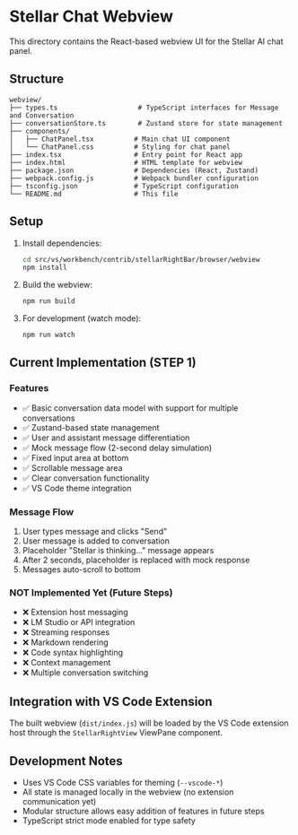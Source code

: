 # Stellar Chat Webview

This directory contains the React-based webview UI for the Stellar AI chat panel.

## Structure

```
webview/
├── types.ts                    # TypeScript interfaces for Message and Conversation
├── conversationStore.ts        # Zustand store for state management
├── components/
│   ├── ChatPanel.tsx          # Main chat UI component
│   └── ChatPanel.css          # Styling for chat panel
├── index.tsx                  # Entry point for React app
├── index.html                 # HTML template for webview
├── package.json               # Dependencies (React, Zustand)
├── webpack.config.js          # Webpack bundler configuration
├── tsconfig.json              # TypeScript configuration
└── README.md                  # This file
```

## Setup

1. Install dependencies:
   ```bash
   cd src/vs/workbench/contrib/stellarRightBar/browser/webview
   npm install
   ```

2. Build the webview:
   ```bash
   npm run build
   ```

3. For development (watch mode):
   ```bash
   npm run watch
   ```

## Current Implementation (STEP 1)

### Features
- ✅ Basic conversation data model with support for multiple conversations
- ✅ Zustand-based state management
- ✅ User and assistant message differentiation
- ✅ Mock message flow (2-second delay simulation)
- ✅ Fixed input area at bottom
- ✅ Scrollable message area
- ✅ Clear conversation functionality
- ✅ VS Code theme integration

### Message Flow
1. User types message and clicks "Send"
2. User message is added to conversation
3. Placeholder "Stellar is thinking…" message appears
4. After 2 seconds, placeholder is replaced with mock response
5. Messages auto-scroll to bottom

### NOT Implemented Yet (Future Steps)
- ❌ Extension host messaging
- ❌ LM Studio or API integration
- ❌ Streaming responses
- ❌ Markdown rendering
- ❌ Code syntax highlighting
- ❌ Context management
- ❌ Multiple conversation switching

## Integration with VS Code Extension

The built webview (`dist/index.js`) will be loaded by the VS Code extension host through the `StellarRightView` ViewPane component.

## Development Notes

- Uses VS Code CSS variables for theming (`--vscode-*`)
- All state is managed locally in the webview (no extension communication yet)
- Modular structure allows easy addition of features in future steps
- TypeScript strict mode enabled for type safety


